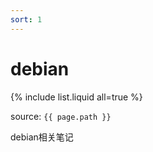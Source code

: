 ```yaml
---
sort: 1
---
```


# debian

{% include list.liquid all=true %}

source: `{{ page.path }}`

debian相关笔记